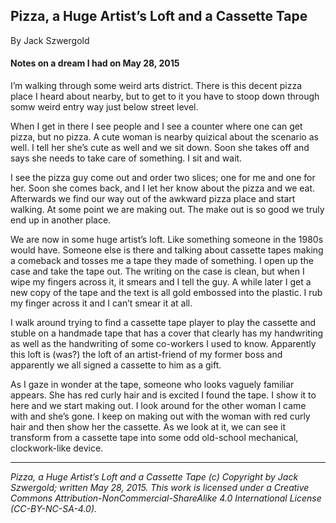 ## Pizza, a Huge Artist’s Loft and a Cassette Tape

By Jack Szwergold

#### Notes on a dream I had on May 28, 2015

I’m walking through some weird arts district. There is this decent pizza place I heard about nearby, but to get to it you have to stoop down through somw weird entry way just below street level.

When I get in there I see people and I see a counter where one can get pizza, but no pizza. A cute woman is nearby quizical about the scenario as well. I tell her she’s cute as well and we sit down. Soon she takes off and says she needs to take care of something. I sit and wait.

I see the pizza guy come out and order two slices; one for me and one for her. Soon she comes back, and I let her know about the pizza and we eat. Afterwards we find our way out of the awkward pizza place and start walking. At some point we are making out. The make out is so good we truly end up in another place.

We are now in some huge artist’s loft. Like something someone in the 1980s would have. Someone else is there and talking about cassette tapes making a comeback and tosses me a tape they made of something. I open up the case and take the tape out. The writing on the case is clean, but when I wipe my fingers across it, it smears and I tell the guy. A while later I get a new copy of the tape and the text is all gold embossed into the plastic. I rub my finger across it and I can’t smear it at all.

I walk around trying to find a cassette tape player to play the cassette and stuble on a handmade tape that has a cover that clearly has my handwriting as well as the handwriting of some co-workers I used to know. Apparently this loft is (was?) the loft of an artist-friend of my former boss and apparently we all signed a cassette to him as a gift.

As I gaze in wonder at the tape, someone who looks vaguely familiar appears. She has red curly hair and is excited I found the tape.  I show it to here and we start making out. I look around for the other woman I came with and she’s gone. I keep on making out with the woman with red curly hair and then show her the cassette. As we look at it, we can see it transform from a cassette tape into some odd old-school mechanical, clockwork-like device.

***

*Pizza, a Huge Artist’s Loft and a Cassette Tape (c) Copyright by Jack Szwergold; written May 28, 2015. This work is licensed under a Creative Commons Attribution-NonCommercial-ShareAlike 4.0 International License (CC-BY-NC-SA-4.0).*